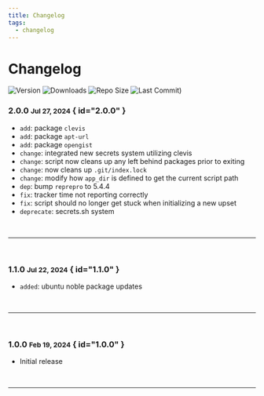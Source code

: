 ```yaml
---
title: Changelog
tags:
  - changelog
---
```


# Changelog

<p align="center" markdown="1">

![Version](https://img.shields.io/github/v/tag/Aetherinox/proteus-apt-repo?logo=GitHub&label=version&color=ba5225)
![Downloads](https://img.shields.io/github/downloads/Aetherinox/proteus-apt-repo/total)
![Repo Size](https://img.shields.io/github/repo-size/Aetherinox/proteus-apt-repo?label=size&color=59702a)
![Last Commit)](https://img.shields.io/github/last-commit/Aetherinox/proteus-apt-repo?color=b43bcc)

</p>

### <!-- md:version stable- --> 2.0.0 <small>Jul 27, 2024</small> { id="2.0.0" }

- `add`: package `clevis`
- `add`: package `apt-url`
- `add`: package `opengist`
- `change`: integrated new secrets system utilizing clevis
- `change`: script now cleans up any left behind packages prior to exiting
- `change`: now cleans up `.git/index.lock`
- `change`: modify how `app_dir` is defined to get the current script path
- `dep`: bump `reprepro` to 5.4.4
- `fix`: tracker time not reporting correctly
- `fix`: script should no longer get stuck when initializing a new upset
- `deprecate`: secrets.sh system

<br />

---

<br />

### <!-- md:version stable- --> 1.1.0 <small>Jul 22, 2024</small> { id="1.1.0" }

- `added`: ubuntu noble package updates

<br />

---

<br />

### <!-- md:version stable- --> 1.0.0 <small>Feb 19, 2024</small> { id="1.0.0" }

- Initial release

<br />

---

<br />